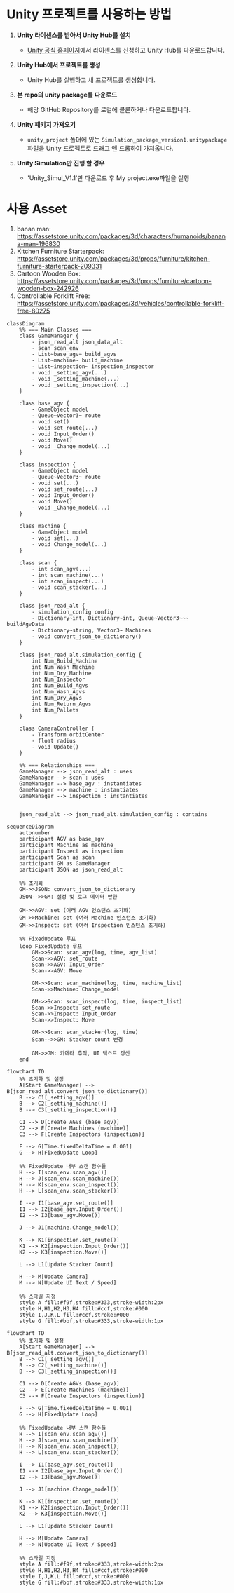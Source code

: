 # Unity 프로젝트를 사용하는 방법

1. **Unity 라이센스를 받아서 Unity Hub를 설치**  
   - [Unity 공식 홈페이지](https://unity.com/)에서 라이센스를 신청하고 Unity Hub를 다운로드합니다.  

2. **Unity Hub에서 프로젝트를 생성**  
   - Unity Hub를 실행하고 새 프로젝트를 생성합니다.  

3. **본 repo의 unity package를 다운로드**  
   - 해당 GitHub Repository를 로컬에 클론하거나 다운로드합니다.  

4. **Unity 패키지 가져오기**  
   - `unity_project` 폴더에 있는 `Simulation_package_version1.unitypackage` 파일을 Unity 프로젝트로 드래그 앤 드롭하여 가져옵니다.  
5. **Unity Simulation만 진행 할 경우**
   - 'Unity_Simul_V1.1'만 다운로드 후 My project.exe파일을 실행
# 사용 Asset
1. banan man: https://assetstore.unity.com/packages/3d/characters/humanoids/banana-man-196830
2. Kitchen Furniture Starterpack: https://assetstore.unity.com/packages/3d/props/furniture/kitchen-furniture-starterpack-209331
3. Cartoon Wooden Box: https://assetstore.unity.com/packages/3d/props/furniture/cartoon-wooden-box-242926
4. Controllable Forklift Free: https://assetstore.unity.com/packages/3d/vehicles/controllable-forklift-free-80275


```mermaid
classDiagram
    %% === Main Classes ===
    class GameManager {
        - json_read_alt json_data_alt
        - scan scan_env
        - List~base_agv~ build_agvs
        - List~machine~ build_machine
        - List~inspection~ inspection_inspector
        - void _setting_agv(...)
        - void _setting_machine(...)
        - void _setting_inspection(...)
    }

    class base_agv {
        - GameObject model
        - Queue~Vector3~ route
        - void set()
        - void set_route(...)
        - void Input_Order()
        - void Move()
        - void _Change_model(...)
    }

    class inspection {
        - GameObject model
        - Queue~Vector3~ route
        - void set(...)
        - void set_route(...)
        - void Input_Order()
        - void Move()
        - void _Change_model(...)
    }

    class machine {
        - GameObject model
        - void set(...)
        - void Change_model(...)
    }

    class scan {
        - int scan_agv(...)
        - int scan_machine(...)
        - int scan_inspect(...)
        - void scan_stacker(...)
    }

    class json_read_alt {
        - simulation_config config
        - Dictionary~int, Dictionary~int, Queue~Vector3~~~ buildAgvData
        - Dictionary~string, Vector3~ Machines
        - void convert_json_to_dictionary()
    }

    class json_read_alt.simulation_config {
        int Num_Build_Machine
        int Num_Wash_Machine
        int Num_Dry_Machine
        int Num_Inspector
        int Num_Build_Agvs
        int Num_Wash_Agvs
        int Num_Dry_Agvs
        int Num_Return_Agvs
        int Num_Pallets
    }

    class CameraController {
        - Transform orbitCenter
        - float radius
        - void Update()
    }

    %% === Relationships ===
    GameManager --> json_read_alt : uses
    GameManager --> scan : uses
    GameManager --> base_agv : instantiates
    GameManager --> machine : instantiates
    GameManager --> inspection : instantiates


    json_read_alt --> json_read_alt.simulation_config : contains
```
```mermaid
sequenceDiagram
    autonumber
    participant AGV as base_agv
    participant Machine as machine
    participant Inspect as inspection
    participant Scan as scan
    participant GM as GameManager
    participant JSON as json_read_alt

    %% 초기화
    GM->>JSON: convert_json_to_dictionary
    JSON-->>GM: 설정 및 로그 데이터 반환

    GM->>AGV: set (여러 AGV 인스턴스 초기화)
    GM->>Machine: set (여러 Machine 인스턴스 초기화)
    GM->>Inspect: set (여러 Inspection 인스턴스 초기화)

    %% FixedUpdate 루프
    loop FixedUpdate 루프
        GM->>Scan: scan_agv(log, time, agv_list)
        Scan->>AGV: set_route
        Scan->>AGV: Input_Order
        Scan->>AGV: Move

        GM->>Scan: scan_machine(log, time, machine_list)
        Scan->>Machine: Change_model

        GM->>Scan: scan_inspect(log, time, inspect_list)
        Scan->>Inspect: set_route
        Scan->>Inspect: Input_Order
        Scan->>Inspect: Move

        GM->>Scan: scan_stacker(log, time)
        Scan-->>GM: Stacker count 변경

        GM->>GM: 카메라 추적, UI 텍스트 갱신
    end
```
```mermaid
flowchart TD
    %% 초기화 및 설정
    A[Start GameManager] --> B[json_read_alt.convert_json_to_dictionary()]
    B --> C1[_setting_agv()]
    B --> C2[_setting_machine()]
    B --> C3[_setting_inspection()]

    C1 --> D[Create AGVs (base_agv)]
    C2 --> E[Create Machines (machine)]
    C3 --> F[Create Inspectors (inspection)]

    F --> G[Time.fixedDeltaTime = 0.001]
    G --> H[FixedUpdate Loop]

    %% FixedUpdate 내부 스캔 함수들
    H --> I[scan_env.scan_agv()]
    H --> J[scan_env.scan_machine()]
    H --> K[scan_env.scan_inspect()]
    H --> L[scan_env.scan_stacker()]

    I --> I1[base_agv.set_route()]
    I1 --> I2[base_agv.Input_Order()]
    I2 --> I3[base_agv.Move()]

    J --> J1[machine.Change_model()]

    K --> K1[inspection.set_route()]
    K1 --> K2[inspection.Input_Order()]
    K2 --> K3[inspection.Move()]

    L --> L1[Update Stacker Count]

    H --> M[Update Camera]
    M --> N[Update UI Text / Speed]

    %% 스타일 지정
    style A fill:#f9f,stroke:#333,stroke-width:2px
    style H,H1,H2,H3,H4 fill:#ccf,stroke:#000
    style I,J,K,L fill:#ccf,stroke:#000
    style G fill:#bbf,stroke:#333,stroke-width:1px
```
```mermaid
flowchart TD
    %% 초기화 및 설정
    A[Start GameManager] --> B[json_read_alt.convert_json_to_dictionary()]
    B --> C1[_setting_agv()]
    B --> C2[_setting_machine()]
    B --> C3[_setting_inspection()]

    C1 --> D[Create AGVs (base_agv)]
    C2 --> E[Create Machines (machine)]
    C3 --> F[Create Inspectors (inspection)]

    F --> G[Time.fixedDeltaTime = 0.001]
    G --> H[FixedUpdate Loop]

    %% FixedUpdate 내부 스캔 함수들
    H --> I[scan_env.scan_agv()]
    H --> J[scan_env.scan_machine()]
    H --> K[scan_env.scan_inspect()]
    H --> L[scan_env.scan_stacker()]

    I --> I1[base_agv.set_route()]
    I1 --> I2[base_agv.Input_Order()]
    I2 --> I3[base_agv.Move()]

    J --> J1[machine.Change_model()]

    K --> K1[inspection.set_route()]
    K1 --> K2[inspection.Input_Order()]
    K2 --> K3[inspection.Move()]

    L --> L1[Update Stacker Count]

    H --> M[Update Camera]
    M --> N[Update UI Text / Speed]

    %% 스타일 지정
    style A fill:#f9f,stroke:#333,stroke-width:2px
    style H,H1,H2,H3,H4 fill:#ccf,stroke:#000
    style I,J,K,L fill:#ccf,stroke:#000
    style G fill:#bbf,stroke:#333,stroke-width:1px
```


